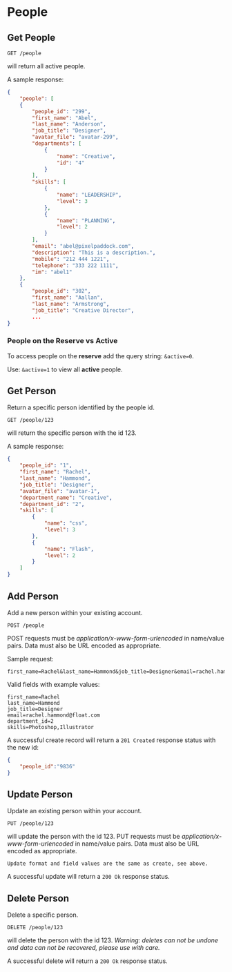People
======


Get People
----------

	GET /people
will return all active people.

    
A sample response:
```json
{
	"people": [
	{
		"people_id": "299",
		"first_name": "Abel",
		"last_name": "Anderson",
		"job_title": "Designer",
		"avatar_file": "avatar-299",
		"departments": [
			{
				"name": "Creative",
				"id": "4"
			}
		],
		"skills": [
			{
				"name": "LEADERSHIP",
				"level": 3
			},
			{
				"name": "PLANNING",
				"level": 2
			}
		],
		"email": "abel@pixelpaddock.com",
		"description": "This is a description.",
		"mobile": "212 444 1221",
		"telephone": "333 222 1111",
		"im": "abel1"
	},
	{
		"people_id": "302",
		"first_name": "Aallan",
		"last_name": "Armstrong",
		"job_title": "Creative Director",
		...
}
```

<h3>People on the Reserve vs Active</h3>

To access people on the **reserve** add the query string: `&active=0`.

Use: `&active=1` to view all **active** people.

Get Person
----------

Return a specific person identified by the people id.

	GET /people/123
will return the specific person with the id 123.
    
A sample response:

```json
{
    "people_id": "1",
    "first_name": "Rachel",
    "last_name": "Hammond",
    "job_title": "Designer",
    "avatar_file": "avatar-1",
    "department_name": "Creative",
    "department_id": "2",
	"skills": [
		{
			"name": "css",
			"level": 3
		},
		{
			"name": "Flash",
			"level": 2
		}
	]
}
```

Add Person
-------------

Add a new person within your existing account.

    POST /people
POST requests must be _application/x-www-form-urlencoded_ in name/value pairs. Data must also be URL encoded as appropriate.

Sample request:

	first_name=Rachel&last_name=Hammond&job_title=Designer&email=rachel.hammond%40float.com

Valid fields with example values:

    first_name=Rachel
    last_name=Hammond
    job_title=Designer
    email=rachel.hammond@float.com
    department_id=2
	skills=Photoshop,Illustrator

A successful create record will return a `201 Created` response status with the new id:

```json
{
	"people_id":"9836"
}
```

Update Person
-------------

Update an existing person within your account.

    PUT /people/123
will update the person with the id 123.
PUT requests must be _application/x-www-form-urlencoded_ in name/value pairs. Data must also be URL encoded as appropriate.

	Update format and field values are the same as create, see above.

A successful update will return a `200 Ok` response status.

Delete Person
-------------

Delete a specific person.

    DELETE /people/123
will delete the person with the id 123. _Warning: deletes can not be undone and data can not be recovered, please use with care._
    
A successful delete will return a `200 Ok` response status.
